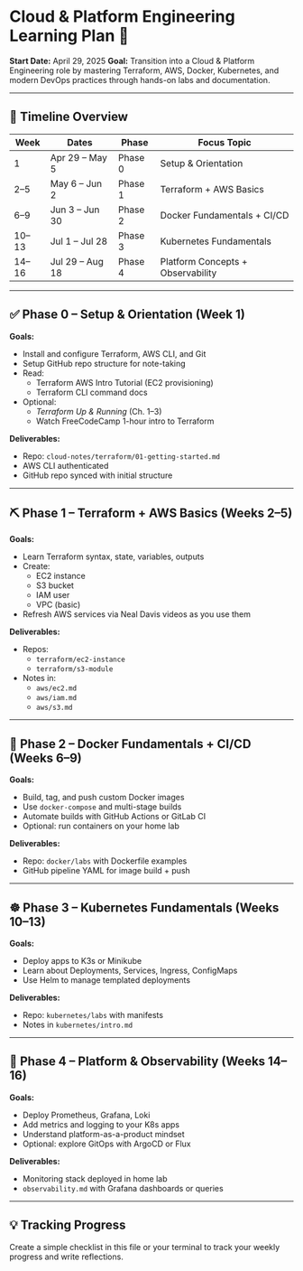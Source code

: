 # Cloud & Platform Engineering Learning Plan 🚀

**Start Date:** April 29, 2025
**Goal:** Transition into a Cloud & Platform Engineering role by mastering Terraform, AWS, Docker, Kubernetes, and modern DevOps practices through hands-on labs and documentation.

---

## 🧭 Timeline Overview

| Week | Dates            | Phase     | Focus Topic                        |
|------|------------------|-----------|------------------------------------|
| 1    | Apr 29 – May 5   | Phase 0   | Setup & Orientation                |
| 2–5  | May 6 – Jun 2    | Phase 1   | Terraform + AWS Basics             |
| 6–9  | Jun 3 – Jun 30   | Phase 2   | Docker Fundamentals + CI/CD        |
| 10–13| Jul 1 – Jul 28   | Phase 3   | Kubernetes Fundamentals            |
| 14–16| Jul 29 – Aug 18  | Phase 4   | Platform Concepts + Observability  |

---

## ✅ Phase 0 – Setup & Orientation (Week 1)

**Goals:**

- Install and configure Terraform, AWS CLI, and Git
- Setup GitHub repo structure for note-taking
- Read:
  - Terraform AWS Intro Tutorial (EC2 provisioning)
  - Terraform CLI command docs
- Optional:
  - *Terraform Up & Running* (Ch. 1–3)
  - Watch FreeCodeCamp 1-hour intro to Terraform

**Deliverables:**

- Repo: `cloud-notes/terraform/01-getting-started.md`
- AWS CLI authenticated
- GitHub repo synced with initial structure

---

## ⛏️ Phase 1 – Terraform + AWS Basics (Weeks 2–5)

**Goals:**

- Learn Terraform syntax, state, variables, outputs
- Create:
  - EC2 instance
  - S3 bucket
  - IAM user
  - VPC (basic)
- Refresh AWS services via Neal Davis videos as you use them

**Deliverables:**

- Repos:
  - `terraform/ec2-instance`
  - `terraform/s3-module`
- Notes in:
  - `aws/ec2.md`
  - `aws/iam.md`
  - `aws/s3.md`

---

## 🐳 Phase 2 – Docker Fundamentals + CI/CD (Weeks 6–9)

**Goals:**

- Build, tag, and push custom Docker images
- Use `docker-compose` and multi-stage builds
- Automate builds with GitHub Actions or GitLab CI
- Optional: run containers on your home lab

**Deliverables:**

- Repo: `docker/labs` with Dockerfile examples
- GitHub pipeline YAML for image build + push

---

## ☸️ Phase 3 – Kubernetes Fundamentals (Weeks 10–13)

**Goals:**

- Deploy apps to K3s or Minikube
- Learn about Deployments, Services, Ingress, ConfigMaps
- Use Helm to manage templated deployments

**Deliverables:**

- Repo: `kubernetes/labs` with manifests
- Notes in `kubernetes/intro.md`

---

## 🧠 Phase 4 – Platform & Observability (Weeks 14–16)

**Goals:**

- Deploy Prometheus, Grafana, Loki
- Add metrics and logging to your K8s apps
- Understand platform-as-a-product mindset
- Optional: explore GitOps with ArgoCD or Flux

**Deliverables:**

- Monitoring stack deployed in home lab
- `observability.md` with Grafana dashboards or queries

---

## 💡 Tracking Progress

Create a simple checklist in this file or your terminal to track your weekly progress and write reflections.
